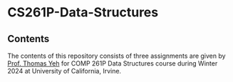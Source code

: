 # CS261P-Data-Structures
## Contents
The contents of this repository consists of three assignments are given by [Prof. Thomas Yeh](https://sites.google.com/uci.edu/tomyeh/bio) for COMP 261P Data Structures course during Winter 2024 at University of California, Irvine.
